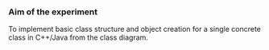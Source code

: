### Aim of the experiment
To implement basic class structure and object creation for a single
concrete class in C++/Java from the class diagram.